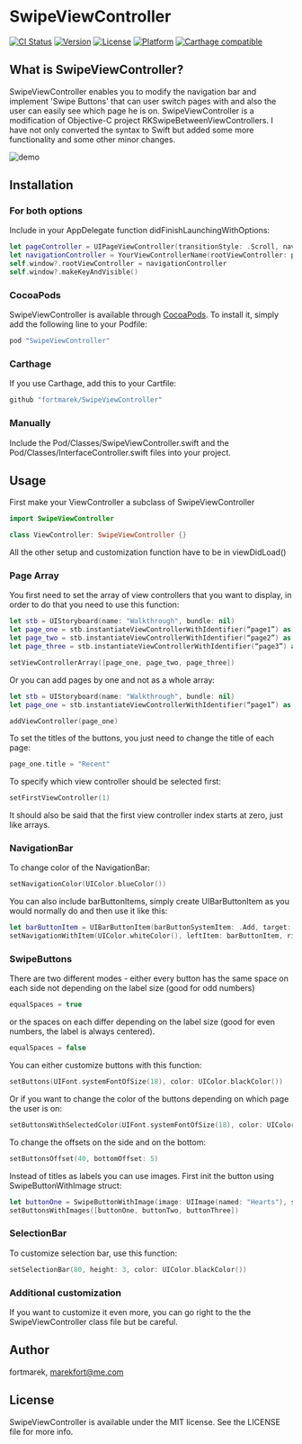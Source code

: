 # SwipeViewController

[![CI Status](http://img.shields.io/travis/fortmarek/SwipeViewController.svg?style=flat)](https://travis-ci.org/fortmarek/SwipeViewController)
[![Version](https://img.shields.io/cocoapods/v/SwipeViewController.svg?style=flat)](http://cocoapods.org/pods/SwipeViewController)
[![License](https://img.shields.io/cocoapods/l/SwipeViewController.svg?style=flat)](http://cocoapods.org/pods/SwipeViewController)
[![Platform](https://img.shields.io/cocoapods/p/SwipeViewController.svg?style=flat)](http://cocoapods.org/pods/SwipeViewController)
[![Carthage compatible](https://img.shields.io/badge/Carthage-compatible-4BC51D.svg?style=flat)](https://github.com/Carthage/Carthage)

## What is SwipeViewController?

SwipeViewController enables you to modify the navigation bar and implement 'Swipe Buttons' that can user switch pages with and also the user can easily see which page he is on.
SwipeViewController is a modification of Objective-C project RKSwipeBetweenViewControllers. I have not only converted the syntax to Swift but added some more functionality and some other minor changes.

![demo](http://imgur.com/SDIkf4b.gif)

## Installation
### For both options

Include in your AppDelegate function didFinishLaunchingWithOptions:
```swift 
let pageController = UIPageViewController(transitionStyle: .Scroll, navigationOrientation: .Horizontal, options: nil)
let navigationController = YourViewControllerName(rootViewController: pageController)
self.window?.rootViewController = navigationController
self.window?.makeKeyAndVisible()
```

### CocoaPods

SwipeViewController is available through [CocoaPods](http://cocoapods.org). To install
it, simply add the following line to your Podfile:

```ruby
pod "SwipeViewController"
```

### Carthage

If you use Carthage, add this to your Cartfile:

```ruby
github "fortmarek/SwipeViewController"
```

### Manually

Include the Pod/Classes/SwipeViewController.swift and the Pod/Classes/InterfaceController.swift files into your project.

## Usage

First make your ViewController a subclass of SwipeViewController 

```swift 
import SwipeViewController

class ViewController: SwipeViewController {}
```

All the other setup and customization function have to be in viewDidLoad()

### Page Array
You first need to set the array of view controllers that you want to display, in order to do that you need to use this function:
```swift 
let stb = UIStoryboard(name: "Walkthrough", bundle: nil)
let page_one = stb.instantiateViewControllerWithIdentifier(“page1”) as UIViewController
let page_two = stb.instantiateViewControllerWithIdentifier(“page2”) as UIViewController
let page_three = stb.instantiateViewControllerWithIdentifier(“page3”) as UIViewController

setViewControllerArray([page_one, page_two, page_three])
```
Or you can add pages by one and not as a whole array: 

```swift 
let stb = UIStoryboard(name: "Walkthrough", bundle: nil)
let page_one = stb.instantiateViewControllerWithIdentifier(“page1”) as UIViewController

addViewController(page_one)
```

To set the titles of the buttons, you just need to change the title of each page:
```swift 
page_one.title = "Recent"
```
To specify which view controller should be selected first:
```swift 
setFirstViewController(1)
```
It should also be said that the first view controller index starts at zero, just like arrays.

### NavigationBar

To change color of the NavigationBar:

```swift 
setNavigationColor(UIColor.blueColor())
```

You can also include barButtonItems, simply create UIBarButtonItem as you would normally do and then use it like this:

```swift 
let barButtonItem = UIBarButtonItem(barButtonSystemItem: .Add, target: self, action: nil)
setNavigationWithItem(UIColor.whiteColor(), leftItem: barButtonItem, rightItem: nil)
```

### SwipeButtons

There are two different modes - either every button has the same space on each side not depending on the label size (good for odd numbers)
```swift 
equalSpaces = true
```

or the spaces on each differ depending on the label size (good for even numbers, the label is always centered). 
```swift 
equalSpaces = false
```

You can either customize buttons with this function:
```swift 
setButtons(UIFont.systemFontOfSize(18), color: UIColor.blackColor())
```
Or if you want to change the color of the buttons depending on which page the user is on:

```swift 
setButtonsWithSelectedColor(UIFont.systemFontOfSize(18), color: UIColor.blackColor(), selectedColor: UIColor.whiteColor())
```

To change the offsets on the side and on the bottom:

```swift 
setButtonsOffset(40, bottomOffset: 5)
```

Instead of titles as labels you can use images. First init the button using SwipeButtonWithImage struct:

```swift
let buttonOne = SwipeButtonWithImage(image: UIImage(named: "Hearts"), selectedImage: UIImage(named: "YellowHearts"), size: CGSize(width: 40, height: 40))
setButtonsWithImages([buttonOne, buttonTwo, buttonThree])
```

### SelectionBar

To customize selection bar, use this function:

```swift 
setSelectionBar(80, height: 3, color: UIColor.blackColor())
```

### Additional customization

If you want to customize it even more, you can go right to the the SwipeViewController class file but be careful.


## Author

fortmarek, marekfort@me.com

## License

SwipeViewController is available under the MIT license. See the LICENSE file for more info.
